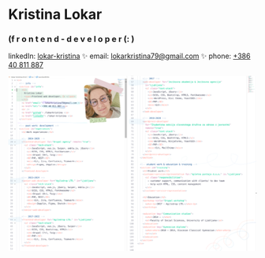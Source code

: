 # Kristina Lokar
### (f r o n t e n d - d e v e l o p e r (: )


linkedIn: [lokar-kristina](https://www.linkedin.com/in/lokar-kristina/) ✨
email: [lokarkristina79@gmail.com](mailto:lokarkristina79@gmail.com) ✨
phone: [+386 40 811 887](tel:0038640811887)

![Kristina Lokar CV](lokar-kristina-cv.png)
